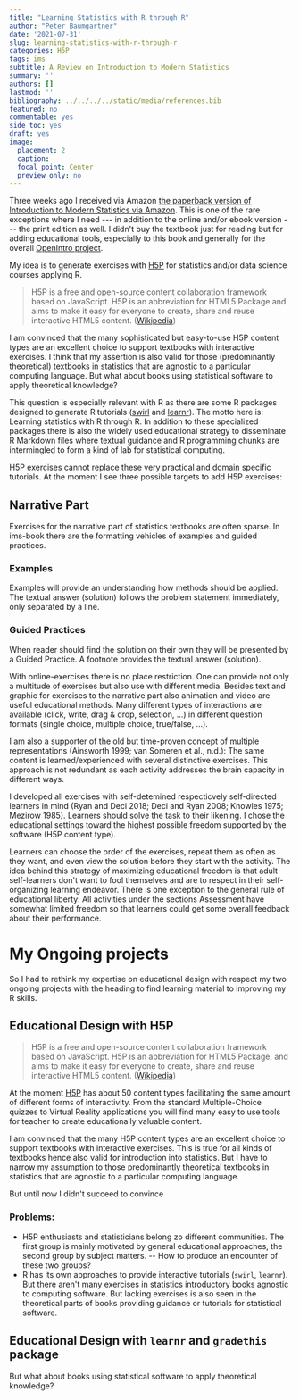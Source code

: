 ```yaml
---
title: "Learning Statistics with R through R"
author: "Peter Baumgartner"
date: '2021-07-31'
slug: learning-statistics-with-r-through-r
categories: H5P
tags: ims
subtitle: A Review on Introduction to Modern Statistics
summary: ''
authors: []
lastmod: ''
bibliography: ../../../../static/media/references.bib
featured: no
commentable: yes
side_toc: yes
draft: yes
image:
  placement: 2
  caption: 
  focal_point: Center
  preview_only: no
---
```


Three weeks ago I received via Amazon [the paperback version of Introduction to Modern Statistics via Amazon](https://smile.amazon.de/Introduction-Modern-Statistics-Mine-%C3%87etinkaya-Rundel/dp/1943450145/). This is one of the rare exceptions where I need --- in addition to the online and/or ebook version --- the print edition as well. I didn't buy the textbook just for reading but for adding educational tools, especially to this book and generally for the overall [OpenIntro project](https://openintro.org/).

My idea is to generate exercises with [H5P](https://h5p.org/) for statistics and/or data science courses applying R.

> H5P is a free and open-source content collaboration framework based on JavaScript. H5P is an abbreviation for HTML5 Package and aims to make it easy for everyone to create, share and reuse interactive HTML5 content. ([Wikipedia](https://en.wikipedia.org/w/index.php?title=H5P&oldid=1021454577))

I am convinced that the many sophisticated but easy-to-use H5P content types are an excellent choice to support textbooks with interactive exercises. I think that my assertion is also valid for those (predominantly theoretical) textbooks in statistics that are agnostic to a particular computing language. But what about books using statistical software to apply theoretical knowledge?

This question is especially relevant with R as there are some R packages designed to generate R tutorials ([swirl](https://swirlstats.com/) and [learnr](https://rstudio.github.io/learnr/)). The motto here is: Learning statistics with R through R. In addition to these specialized packages there is also the widely used educational strategy to disseminate R Markdown files where textual guidance and R programming chunks are intermingled to form a kind of lab for statistical computing.

H5P exercises cannot replace these very practical and domain specific tutorials. At the moment I see three possible targets to add H5P exercises:

## Narrative Part

Exercises for the narrative part of statistics textbooks are often sparse. In ims-book there are the formatting vehicles of examples and guided practices.

### Examples

Examples will provide an understanding how methods should be applied. The textual answer (solution) follows the problem statement immediately, only separated by a line.

### Guided Practices

When reader should find the solution on their own they will be presented by a Guided Practice. A footnote provides the textual answer (solution).

With online-exercises there is no place restriction. One can provide not only a multitude of exercises but also use with different media. Besides text and graphic for exercises to the narrative part also animation and video are useful educational methods. Many different types of interactions are available (click, write, drag & drop, selection, ...) in different question formats (single choice, multiple choice, true/false, ...).

I am also a supporter of the old but time-proven concept of multiple representations (Ainsworth 1999; van Someren et al., n.d.): The same content is learned/experienced with several distinctive exercises. This approach is not redundant as each activity addresses the brain capacity in different ways.

I developed all exercises with self-detemined respecticvely self-directed learners in mind (Ryan and Deci 2018; Deci and Ryan 2008; Knowles 1975; Mezirow 1985). Learners should solve the task to their likening. I chose the educational settings toward the highest possible freedom supported by the software (H5P content type).

Learners can choose the order of the exercises, repeat them as often as they want, and even view the solution before they start with the activity. The idea behind this strategy of maximizing educational freedom is that adult self-learners don't want to fool themselves and are to respect in their self-organizing learning endeavor. There is one exception to the general rule of educational liberty: All activities under the sections Assessment have somewhat limited freedom so that learners could get some overall feedback about their performance.

# My Ongoing projects

So I had to rethink my expertise on educational design with respect my two ongoing projects with the heading to find learning material to improving my R skills.

## Educational Design with H5P

> H5P is a free and open-source content collaboration framework based on JavaScript. H5P is an abbreviation for HTML5 Package, and aims to make it easy for everyone to create, share and reuse interactive HTML5 content. ([Wikipedia](https://en.wikipedia.org/wiki/H5P))

At the moment [H5P](https://h5p.org/) has about 50 content types facilitating the same amount of different forms of interactivity. From the standard Multiple-Choice quizzes to Virtual Reality applications you will find many easy to use tools for teacher to create educationally valuable content.

I am convinced that the many H5P content types are an excellent choice to support textbooks with interactive exercises. This is true for all kinds of textbooks hence also valid for introduction into statistics. But I have to narrow my assumption to those predominantly theoretical textbooks in statistics that are agnostic to a particular computing language.

But until now I didn't succeed to convince

### Problems:

-   H5P enthusiasts and statisticians belong zo different communities. The first group is mainly motivated by general educational approaches, the second group by subject matters. -- How to produce an encounter of these two groups?
-   R has its own approaches to provide interactive tutorials (`swirl`, `learnr`). But there aren't many exercises in statistics introductory books agnostic to computing software. But lacking exercises is also seen in the theoretical parts of books providing guidance or tutorials for statistical software.

## Educational Design with `learnr` and `gradethis` package

But what about books using statistical software to apply theoretical knowledge?
